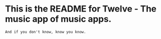 <h1>This is the README for Twelve - The music app of music apps.</h1>

<code>And if you don't know, know you know.</code>